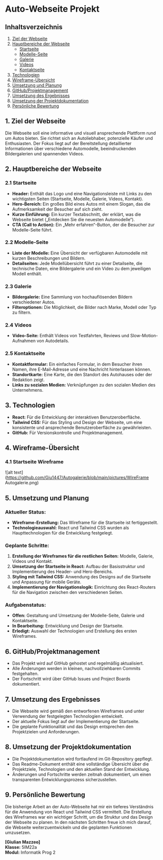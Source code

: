# Auto-Webseite Projekt

## Inhaltsverzeichnis

1. [Ziel der Webseite](#ziel-der-webseite)
2. [Hauptbereiche der Webseite](#hauptbereiche-der-webseite)
   - [Startseite](#startseite)
   - [Modelle-Seite](#modelle-seite)
   - [Galerie](#galerie)
   - [Videos](#videos)
   - [Kontaktseite](#kontaktseite)
3. [Technologien](#technologien)
4. [Wireframe-Übersicht](#wireframe-übersicht)
5. [Umsetzung und Planung](#umsetzung-und-planung)
6. [GitHub/Projektmanagement](#github-projektmanagement)
7. [Umsetzung des Ergebnisses](#umsetzung-des-ergebnisses)
8. [Umsetzung der Projektdokumentation](#umsetzung-der-projektdokumentation)
9. [Persönliche Bewertung](#persönliche-bewertung)

## 1. Ziel der Webseite

Die Webseite soll eine informative und visuell ansprechende Plattform rund um Autos bieten. Sie richtet sich an Autoliebhaber, potenzielle Käufer und Enthusiasten. Der Fokus liegt auf der Bereitstellung detaillierter Informationen über verschiedene Automodelle, beeindruckenden Bildergalerien und spannenden Videos.

## 2. Hauptbereiche der Webseite

### 2.1 Startseite

- **Header:** Enthält das Logo und eine Navigationsleiste mit Links zu den wichtigsten Seiten (Startseite, Modelle, Galerie, Videos, Kontakt).
- **Hero-Bereich:** Ein großes Bild eines Autos mit einem Slogan, das die Aufmerksamkeit der Besucher auf sich zieht.
- **Kurze Einführung:** Ein kurzer Textabschnitt, der erklärt, was die Webseite bietet („Entdecken Sie die neuesten Automodelle“).
- **CTA (Call to Action):** Ein „Mehr erfahren“-Button, der die Besucher zur Modelle-Seite führt.

### 2.2 Modelle-Seite

- **Liste der Modelle:** Eine Übersicht der verfügbaren Automodelle mit kurzen Beschreibungen und Bildern.
- **Detailseiten:** Jede Modellübersicht führt zu einer Detailseite, die technische Daten, eine Bildergalerie und ein Video zu dem jeweiligen Modell enthält.

### 2.3 Galerie

- **Bildergalerie:** Eine Sammlung von hochauflösenden Bildern verschiedener Autos.
- **Filteroptionen:** Die Möglichkeit, die Bilder nach Marke, Modell oder Typ zu filtern.

### 2.4 Videos

- **Video-Seite:** Enthält Videos von Testfahrten, Reviews und Slow-Motion-Aufnahmen von Autodetails.

### 2.5 Kontaktseite

- **Kontaktformular:** Ein einfaches Formular, in dem Besucher ihren Namen, ihre E-Mail-Adresse und eine Nachricht hinterlassen können.
- **Standortkarte:** Eine Karte, die den Standort des Autohauses oder der Redaktion zeigt.
- **Links zu sozialen Medien:** Verknüpfungen zu den sozialen Medien des Unternehmens.

## 3. Technologien

- **React:** Für die Entwicklung der interaktiven Benutzeroberfläche.
- **Tailwind CSS:** Für das Styling und Design der Webseite, um eine konsistente und ansprechende Benutzeroberfläche zu gewährleisten.
- **GitHub:** Für Versionskontrolle und Projektmanagement.

## 4. Wireframe-Übersicht

### 4.1 Startseite Wireframe

![alt text](https://github.com/Giu1447/Autogalerie/blob/main/pictures/WireFrame Autogalerie.png)

## 5. Umsetzung und Planung

### Aktueller Status:

- **Wireframe-Erstellung:** Das Wireframe für die Startseite ist fertiggestellt.
- **Technologieauswahl:** React und Tailwind CSS wurden als Haupttechnologien für die Entwicklung festgelegt.

### Geplante Schritte:

1. **Erstellung der Wireframes für die restlichen Seiten:** Modelle, Galerie, Videos und Kontakt.
2. **Umsetzung der Startseite in React:** Aufbau der Basisstruktur und Implementierung des Header- und Hero-Bereichs.
3. **Styling mit Tailwind CSS:** Anwendung des Designs auf die Startseite und Anpassung für mobile Geräte.
4. **Implementierung der Navigationslogik:** Einrichtung des React-Routers für die Navigation zwischen den verschiedenen Seiten.

### Aufgabenstatus:

- **Offen:** Gestaltung und Umsetzung der Modelle-Seite, Galerie und Kontaktseite.
- **In Bearbeitung:** Entwicklung und Design der Startseite.
- **Erledigt:** Auswahl der Technologien und Erstellung des ersten Wireframes.

## 6. GitHub/Projektmanagement

- Das Projekt wird auf GitHub gehostet und regelmäßig aktualisiert.
- Alle Änderungen werden in kleinen, nachvollziehbaren Commits festgehalten.
- Der Fortschritt wird über GitHub Issues und Project Boards dokumentiert.

## 7. Umsetzung des Ergebnisses

- Die Webseite wird gemäß den entworfenen Wireframes und unter Verwendung der festgelegten Technologien entwickelt.
- Der aktuelle Fokus liegt auf der Implementierung der Startseite.
- Die geplante Funktionalität und das Design entsprechen den Projektzielen und Anforderungen.

## 8. Umsetzung der Projektdokumentation

- Die Projektdokumentation wird fortlaufend im Git-Repository gepflegt.
- Das Readme-Dokument enthält eine vollständige Übersicht über die Projektziele, Technologien und den aktuellen Stand der Entwicklung.
- Änderungen und Fortschritte werden zeitnah dokumentiert, um einen transparenten Entwicklungsprozess sicherzustellen.

## 9. Persönliche Bewertung

Die bisherige Arbeit an der Auto-Webseite hat mir ein tieferes Verständnis für die Anwendung von React und Tailwind CSS vermittelt. Die Erstellung des Wireframes war ein wichtiger Schritt, um die Struktur und das Design der Webseite zu planen. In den nächsten Schritten freue ich mich darauf, die Webseite weiterzuentwickeln und die geplanten Funktionen umzusetzen.

**[Giulian Mazzeo]**  
**Klasse:** 5IM22a  
**Modul:** Informatik Prog 2
